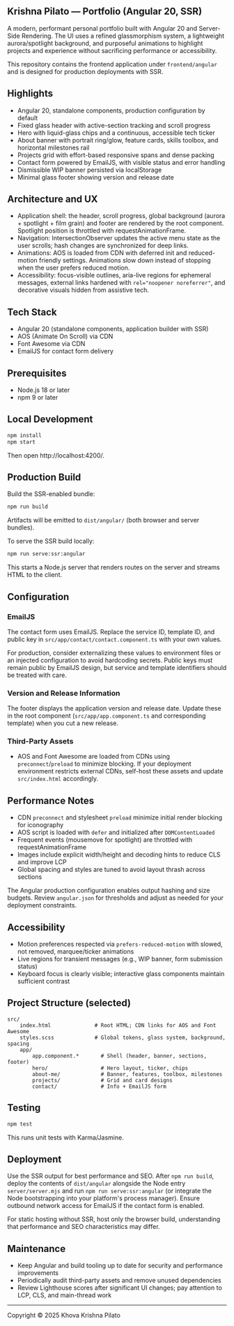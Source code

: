 ## Krishna Pilato — Portfolio (Angular 20, SSR)

A modern, performant personal portfolio built with Angular 20 and Server-Side Rendering. The UI uses a refined glassmorphism system, a lightweight aurora/spotlight background, and purposeful animations to highlight projects and experience without sacrificing performance or accessibility.

This repository contains the frontend application under `frontend/angular` and is designed for production deployments with SSR.

## Highlights

- Angular 20, standalone components, production configuration by default
- Fixed glass header with active-section tracking and scroll progress
- Hero with liquid-glass chips and a continuous, accessible tech ticker
- About banner with portrait ring/glow, feature cards, skills toolbox, and horizontal milestones rail
- Projects grid with effort-based responsive spans and dense packing
- Contact form powered by EmailJS, with visible status and error handling
- Dismissible WIP banner persisted via localStorage
- Minimal glass footer showing version and release date

## Architecture and UX

- Application shell: the header, scroll progress, global background (aurora + spotlight + film grain) and footer are rendered by the root component. Spotlight position is throttled with requestAnimationFrame.
- Navigation: IntersectionObserver updates the active menu state as the user scrolls; hash changes are synchronized for deep links.
- Animations: AOS is loaded from CDN with deferred init and reduced-motion friendly settings. Animations slow down instead of stopping when the user prefers reduced motion.
- Accessibility: focus-visible outlines, aria-live regions for ephemeral messages, external links hardened with `rel="noopener noreferrer"`, and decorative visuals hidden from assistive tech.

## Tech Stack

- Angular 20 (standalone components, application builder with SSR)
- AOS (Animate On Scroll) via CDN
- Font Awesome via CDN
- EmailJS for contact form delivery

## Prerequisites

- Node.js 18 or later
- npm 9 or later

## Local Development

```cmd
npm install
npm start
```

Then open http://localhost:4200/.

## Production Build

Build the SSR-enabled bundle:

```cmd
npm run build
```

Artifacts will be emitted to `dist/angular/` (both browser and server bundles).

To serve the SSR build locally:

```cmd
npm run serve:ssr:angular
```

This starts a Node.js server that renders routes on the server and streams HTML to the client.

## Configuration

### EmailJS
The contact form uses EmailJS. Replace the service ID, template ID, and public key in `src/app/contact/contact.component.ts` with your own values.

For production, consider externalizing these values to environment files or an injected configuration to avoid hardcoding secrets. Public keys must remain public by EmailJS design, but service and template identifiers should be treated with care.

### Version and Release Information
The footer displays the application version and release date. Update these in the root component (`src/app/app.component.ts` and corresponding template) when you cut a new release.

### Third-Party Assets
- AOS and Font Awesome are loaded from CDNs using `preconnect`/`preload` to minimize blocking. If your deployment environment restricts external CDNs, self-host these assets and update `src/index.html` accordingly.

## Performance Notes

- CDN `preconnect` and stylesheet `preload` minimize initial render blocking for iconography
- AOS script is loaded with `defer` and initialized after `DOMContentLoaded`
- Frequent events (mousemove for spotlight) are throttled with requestAnimationFrame
- Images include explicit width/height and decoding hints to reduce CLS and improve LCP
- Global spacing and styles are tuned to avoid layout thrash across sections

The Angular production configuration enables output hashing and size budgets. Review `angular.json` for thresholds and adjust as needed for your deployment constraints.

## Accessibility

- Motion preferences respected via `prefers-reduced-motion` with slowed, not removed, marquee/ticker animations
- Live regions for transient messages (e.g., WIP banner, form submission status)
- Keyboard focus is clearly visible; interactive glass components maintain sufficient contrast

## Project Structure (selected)

```
src/
	index.html              # Root HTML; CDN links for AOS and Font Awesome
	styles.scss             # Global tokens, glass system, background, spacing
	app/
		app.component.*       # Shell (header, banner, sections, footer)
		hero/                 # Hero layout, ticker, chips
		about-me/             # Banner, features, toolbox, milestones
		projects/             # Grid and card designs
		contact/              # Info + EmailJS form
```

## Testing

```cmd
npm test
```

This runs unit tests with Karma/Jasmine.

## Deployment

Use the SSR output for best performance and SEO. After `npm run build`, deploy the contents of `dist/angular` alongside the Node entry `server/server.mjs` and run `npm run serve:ssr:angular` (or integrate the Node bootstrapping into your platform's process manager). Ensure outbound network access for EmailJS if the contact form is enabled.

For static hosting without SSR, host only the browser build, understanding that performance and SEO characteristics may differ.

## Maintenance

- Keep Angular and build tooling up to date for security and performance improvements
- Periodically audit third-party assets and remove unused dependencies
- Review Lighthouse scores after significant UI changes; pay attention to LCP, CLS, and main-thread work

---

Copyright © 2025 Khova Krishna Pilato
